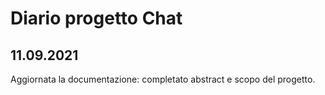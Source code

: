# Diario progetto Chat

## 11.09.2021
 Aggiornata la documentazione: completato abstract e scopo del progetto.
 
